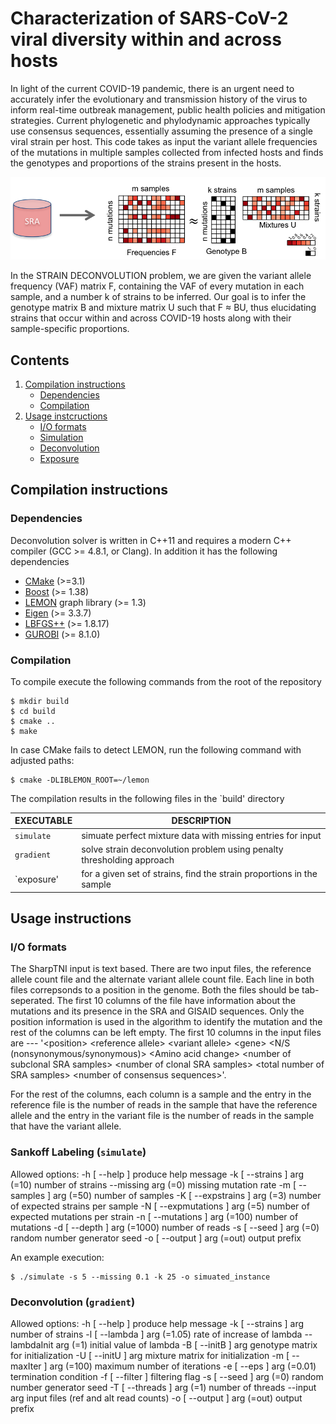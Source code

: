 # Characterization of SARS-CoV-2 viral diversity within and across hosts

In light of the current COVID-19 pandemic, there is an urgent need to accurately infer the evolutionary and
transmission history of the virus to inform real-time outbreak management, public health policies and mitigation strategies. Current phylogenetic and phylodynamic approaches typically use consensus sequences,
essentially assuming the presence of a single viral strain per host. This code takes as input the variant allele frequencies of the mutations in multiple samples collected from infected hosts and finds the genotypes and proportions of the strains present in the hosts.

![Overview of Strain Deconvolution Problem](deconvolution.png)

In the STRAIN DECONVOLUTION problem, we are given the variant allele frequency (VAF) matrix F, containing the VAF of every mutation in each sample, and a number k of strains to be inferred. Our goal is to infer the genotype matrix B and mixture matrix U such that F ≈ BU, thus elucidating strains that occur within and across COVID-19 hosts along with their sample-specific proportions.

## Contents

  1. [Compilation instructions](#compilation)
     * [Dependencies](#dep)
     * [Compilation](#comp)
  2. [Usage instcructions](#usage)
     * [I/O formats](#io)
     * [Simulation](#simulate)
     * [Deconvolution](#gradient)
     * [Exposure](#exposure)

<a name="compilation"></a>
## Compilation instructions

<a name="dep"></a>
### Dependencies

Deconvolution solver is written in C++11 and requires a modern C++ compiler
(GCC >= 4.8.1, or Clang). In addition it has the following dependencies

* [CMake](http://www.cmake.org/) (>=3.1)
* [Boost](http://www.boost.org) (>= 1.38)
* [LEMON](http://lemon.cs.elte.hu/trac/lemon) graph library (>= 1.3)
* [Eigen](http://eigen.tuxfamily.org/) (>= 3.3.7)
* [LBFGS++](https://lbfgspp.statr.me/) (>= 1.8.17)
* [GUROBI](https://www.gurobi.com/) (>= 8.1.0)

<a name="comp"></a>
### Compilation

To compile execute the following commands from the root of the
repository

    $ mkdir build
    $ cd build
    $ cmake ..
    $ make

In case CMake fails to detect LEMON, run the following command with adjusted paths:

    $ cmake -DLIBLEMON_ROOT=~/lemon

The compilation results in the following files in the `build' directory

EXECUTABLE       | DESCRIPTION
-----------------|-------------
`simulate`       | simuate perfect mixture data with missing entries for input
`gradient`       | solve strain deconvolution problem using penalty thresholding approach
`exposure'       | for a given set of strains, find the strain proportions in the sample

<a name="usage"></a>
## Usage instructions

<a name="io"></a>
### I/O formats

The SharpTNI input is text based. There are two input files, the reference allele count file and the alternate variant allele count file.
Each line in both files correpsonds to a position in the genome.
Both the files should be tab-seperated.
The first 10 columns of the file have information about the mutations and its presence in the SRA and GISAID sequences. Only the position information is used in the algorithm to identify the mutation and the rest of the columns can be left empty.
The first 10 columns in the input files are --- '\<position\> \<reference allele\> \<variant allele\> \<gene\> \<N/S (nonsynonymous/synonymous)\> \<Amino acid change\> \<number of subclonal SRA samples\> \<number of clonal SRA samples\> \<total number of SRA samples\> \<number of consensus sequences\>'.

For the rest of the columns, each column is a sample and the entry in the reference file is the number of reads in the sample that have the reference allele and the entry in the variant file is the number of reads in the sample that have the variant allele.

<a name="simulate"></a>

###  Sankoff Labeling (`simulate`)

  Allowed options:
    -h [ --help ]                  produce help message
    -k [ --strains ] arg (=10)     number of strains
    --missing arg (=0)             missing mutation rate
    -m [ --samples ] arg (=50)     number of samples
    -K [ --expstrains ] arg (=3)   number of expected strains per sample
    -N [ --expmutations ] arg (=5) number of expected mutations per strain
    -n [ --mutations ] arg (=100)  number of mutations
    -d [ --depth ] arg (=1000)     number of reads
    -s [ --seed ] arg (=0)         random number generator seed
    -o [ --output ] arg (=out)     output prefix


An example execution:

    $ ./simulate -s 5 --missing 0.1 -k 25 -o simuated_instance

<a name="gradient"></a>
### Deconvolution (`gradient`)

  Allowed options:
    -h [ --help ]               produce help message
    -k [ --strains ] arg        number of strains
    -l [ --lambda ] arg (=1.05) rate of increase of lambda
    --lambdaInit arg (=1)       initial value of lambda
    -B [ --initB ] arg          genotype matrix for initialization
    -U [ --initU ] arg          mixture matrix for initialization
    -m [ --maxIter ] arg (=100) maximum number of iterations
    -e [ --eps ] arg (=0.01)    termination condition
    -f [ --filter ]             filtering flag
    -s [ --seed ] arg (=0)      random number generator seed
    -T [ --threads ] arg (=1)   number of threads
    --input arg                 input files (ref and alt read counts)
    -o [ --output ] arg (=out)  output prefix

